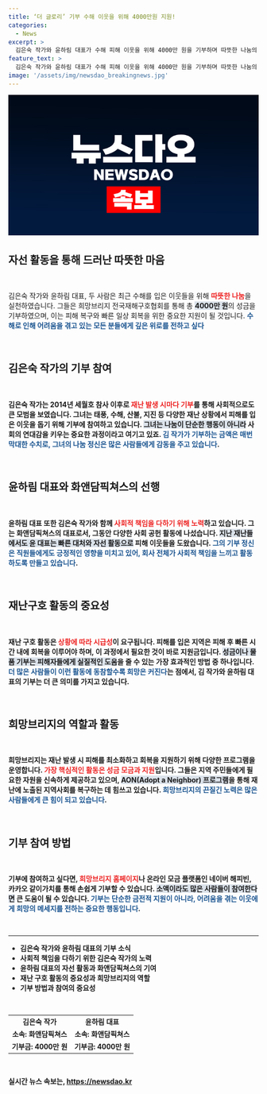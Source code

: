 ```yaml
---
title: ‘더 글로리’ 기부 수해 이웃을 위해 4000만원 지원!
categories:
  - News
excerpt: >
  김은숙 작가와 윤하림 대표가 수해 피해 이웃을 위해 4000만 원을 기부하며 따뜻한 나눔의 손길을 전했습니다. 이들은 재난 시마다 기부를 이어오며 희망을 전파하고 있습니다.
feature_text: >
  김은숙 작가와 윤하림 대표가 수해 피해 이웃을 위해 4000만 원을 기부하며 따뜻한 나눔의 손길을 전했습니다. 이들은 재난 시마다 기부를 이어오며 희망을 전파하고 있습니다.
image: '/assets/img/newsdao_breakingnews.jpg'
---
```


<p><img src="/assets/img/newsdao_breakingnews.jpg" alt="ontimetimes 속보" /></p>

<h2 data-ke-size="size26">자선 활동을 통해 드러난 따뜻한 마음</h2>

<p data-ke-size="size16">&nbsp;</p>

<p>김은숙 작가와 윤하림 대표, 두 사람은 최근 수해를 입은 이웃들을 위해 <b><span style="color: #ee2323;">따뜻한 나눔</span></b>을 실천하였습니다. 그들은 희망브리지 전국재해구호협회를 통해 총 <b><span style="background-color: #21538527;">4000만 원</span></b>의 성금을 기부하였으며, 이는 피해 복구와 빠른 일상 회복을 위한 중요한 지원이 될 것입니다. <b><span style="color: #1a5490;">수해로 인해 어려움을 겪고 있는 모든 분들에게 깊은 위로를 전하고 싶다</span></b고 언급한 이들은, 재난 피해 지역의 회복을 위해 지속적으로 나눔 활동에 참여해왔습니다.</p>

<p data-ke-size="size16">&nbsp;</p>

<h2 data-ke-size="size26">김은숙 작가의 기부 참여</h2>

<p data-ke-size="size16">&nbsp;</p>

<p>김은숙 작가는 2014년 세월호 참사 이후로 <b><span style="color: #ee2323;">재난 발생 시마다 기부</span></b>를 통해 사회적으로도 큰 모범을 보였습니다. 그녀는 태풍, 수해, 산불, 지진 등 다양한 재난 상황에서 피해를 입은 이웃을 돕기 위해 기부에 참여하고 있습니다. <b><span style="background-color: #21538527;">그녀는 나눔이 단순한 행동이 아니라</span></b> 사회의 연대감을 키우는 중요한 과정이라고 여기고 있죠. <b><span style="color: #1a5490;">김 작가가 기부하는 금액은 매번 막대한 수치로, 그녀의 나눔 정신은 많은 사람들에게 감동을 주고 있습니다</span></b>.</p>

<p data-ke-size="size16">&nbsp;</p>

<h2 data-ke-size="size26">윤하림 대표와 화앤담픽쳐스의 선행</h2>

<p data-ke-size="size16">&nbsp;</p>

<p>윤하림 대표 또한 김은숙 작가와 함께 <b><span style="color: #ee2323;">사회적 책임을 다하기 위해 노력</span></b>하고 있습니다. 그는 화앤담픽쳐스의 대표로서, 그동안 다양한 사회 공헌 활동에 나섰습니다. <b><span style="background-color: #21538527;">지난 재난들에서도 윤 대표는 빠른 대처와 자선 활동으로</span></b> 피해 이웃들을 도왔습니다. <b><span style="color: #1a5490;">그의 기부 정신은 직원들에게도 긍정적인 영향을 미치고 있어, 회사 전체가 사회적 책임을 느끼고 활동하도록 만들고 있습니다</span></b>.</p>

<p data-ke-size="size16">&nbsp;</p>

<h2 data-ke-size="size26">재난구호 활동의 중요성</h2>

<p data-ke-size="size16">&nbsp;</p>

<p>재난 구호 활동은 <b><span style="color: #ee2323;">상황에 따라 시급성</span></b>이 요구됩니다. 피해를 입은 지역은 피해 후 빠른 시간 내에 회복을 이루어야 하며, 이 과정에서 필요한 것이 바로 지원금입니다. <b><span style="background-color: #21538527;">성금이나 물품 기부는 피해자들에게 실질적인 도움</span></b>을 줄 수 있는 가장 효과적인 방법 중 하나입니다. <b><span style="color: #1a5490;">더 많은 사람들이 이런 활동에 동참할수록 희망은 커진다</span></b>는 점에서, 김 작가와 윤하림 대표의 기부는 더 큰 의미를 가지고 있습니다.</p>

<p data-ke-size="size16">&nbsp;</p>

<h2 data-ke-size="size26">희망브리지의 역할과 활동</h2>

<p data-ke-size="size16">&nbsp;</p>

<p>희망브리지는 재난 발생 시 피해를 최소화하고 회복을 지원하기 위해 다양한 프로그램을 운영합니다. <b><span style="color: #ee2323;">가장 핵심적인 활동은 성금 모금과 지원</span></b>입니다. 그들은 지역 주민들에게 필요한 자원을 신속하게 제공하고 있으며, <b><span style="background-color: #21538527;">AON(Adopt a Neighbor) 프로그램</span></b>을 통해 재난에 노출된 지역사회를 복구하는 데 힘쓰고 있습니다. <b><span style="color: #1a5490;">희망브리지의 끈질긴 노력은 많은 사람들에게 큰 힘이 되고 있습니다</span></b>.</p>

<p data-ke-size="size16">&nbsp;</p>

<h2 data-ke-size="size26">기부 참여 방법</h2>

<p data-ke-size="size16">&nbsp;</p>

<p>기부에 참여하고 싶다면, <b><span style="color: #ee2323;">희망브리지 홈페이지</span></b>나 온라인 모금 플랫폼인 네이버 해피빈, 카카오 같이가치를 통해 손쉽게 기부할 수 있습니다. <b><span style="background-color: #21538527;">소액이라도 많은 사람들이 참여한다면</span></b> 큰 도움이 될 수 있습니다. <b><span style="color: #1a5490;">기부는 단순한 금전적 지원이 아니라, 어려움을 겪는 이웃에게 희망의 메세지를 전하는 중요한 행동입니다</span></b>.</p>

<p data-ke-size="size16">&nbsp;</p>

<hr />

<ul>
    <li>김은숙 작가와 윤하림 대표의 기부 소식</li>
    <li>사회적 책임을 다하기 위한 김은숙 작가의 노력</li>
    <li>윤하림 대표의 자선 활동과 화앤담픽쳐스의 기여</li>
    <li>재난 구호 활동의 중요성과 희망브리지의 역할</li>
    <li>기부 방법과 참여의 중요성</li>
</ul>

<p data-ke-size="size16">&nbsp;</p>

<table style="width: 100%;">
    <tr>
        <td style="text-align: center; height: 17px;"><b>김은숙 작가</b></td>
        <td style="text-align: center; height: 17px;"><b>윤하림 대표</b></td>
    </tr>
    <tr>
        <td style="text-align: center; height: 17px;">소속: 화앤담픽쳐스</td>
        <td style="text-align: center; height: 17px;">소속: 화앤담픽쳐스</td>
    </tr>
    <tr>
        <td style="text-align: center; height: 17px;">기부금: 4000만 원</td>
        <td style="text-align: center; height: 17px;">기부금: 4000만 원</td>
    </tr>
</table>

<p data-ke-size="size16">&nbsp;</p>
실시간 뉴스 속보는, <a href="https://newsdao.kr" rel="dofollow">https://newsdao.kr</a>


